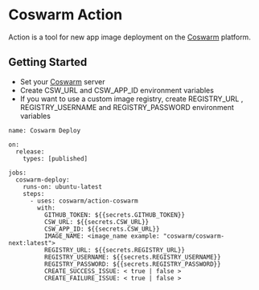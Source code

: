 # Coswarm Action

Action is a tool for new app image deployment on the [Coswarm](https://coswarm.dev) platform.

## Getting Started

- Set your [Coswarm](https://coswarm.dev) server
- Create CSW_URL and CSW_APP_ID environment variables
- If you want to use a custom image registry, create REGISTRY_URL , REGISTRY_USERNAME and REGISTRY_PASSWORD environment variables

```
name: Coswarm Deploy

on:
  release:
    types: [published]

jobs:
  coswarm-deploy:
    runs-on: ubuntu-latest
    steps:
      - uses: coswarm/action-coswarm
        with:
          GITHUB_TOKEN: ${{secrets.GITHUB_TOKEN}}
          CSW_URL: ${{secrets.CSW_URL}}
          CSW_APP_ID: ${{secrets.CSW_URL}}
          IMAGE_NAME: <image_name example: "coswarm/coswarm-next:latest">
          REGISTRY_URL: ${{secrets.REGISTRY_URL}}
          REGISTRY_USERNAME: ${{secrets.REGISTRY_USERNAME}}
          REGISTRY_PASSWORD: ${{secrets.REGISTRY_PASSWORD}}
          CREATE_SUCCESS_ISSUE: < true | false >
          CREATE_FAILURE_ISSUE: < true | false >
```